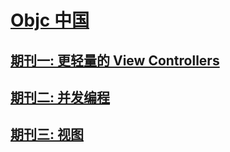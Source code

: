 # [Objc 中国](https://objccn.io)
## [期刊一: 更轻量的 View Controllers](issue1/README.md)
## [期刊二: 并发编程](issue2/README.md)
## [期刊三: 视图](issue3/README.md)